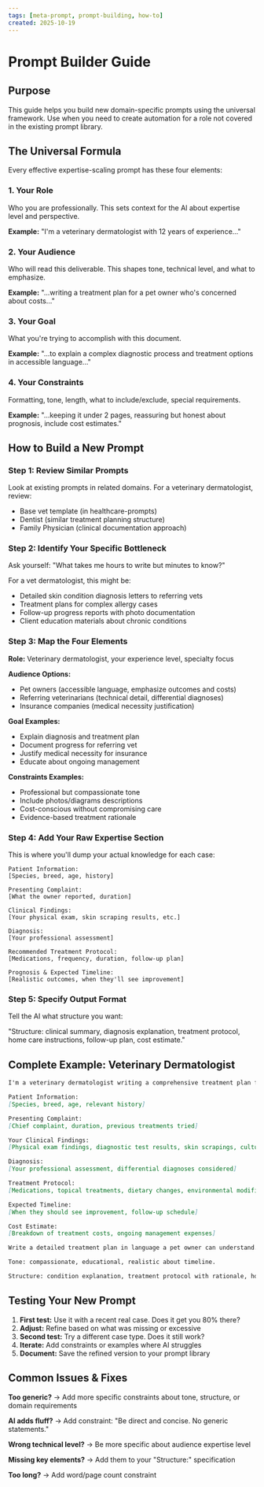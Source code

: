 ```yaml
---
tags: [meta-prompt, prompt-building, how-to]
created: 2025-10-19
---
```



# Prompt Builder Guide

## Purpose

This guide helps you build new domain-specific prompts using the universal framework. Use when you need to create automation for a role not covered in the existing prompt library.

## The Universal Formula

Every effective expertise-scaling prompt has these four elements:

### 1. Your Role

Who you are professionally. This sets context for the AI about expertise level and perspective.

**Example:** "I'm a veterinary dermatologist with 12 years of experience..."

### 2. Your Audience

Who will read this deliverable. This shapes tone, technical level, and what to emphasize.

**Example:** "...writing a treatment plan for a pet owner who's concerned about costs..."

### 3. Your Goal

What you're trying to accomplish with this document.

**Example:** "...to explain a complex diagnostic process and treatment options in accessible language..."

### 4. Your Constraints

Formatting, tone, length, what to include/exclude, special requirements.

**Example:** "...keeping it under 2 pages, reassuring but honest about prognosis, include cost estimates."

## How to Build a New Prompt

### Step 1: Review Similar Prompts

Look at existing prompts in related domains. For a veterinary dermatologist, review:

- Base vet template (in healthcare-prompts)
- Dentist (similar treatment planning structure)
- Family Physician (clinical documentation approach)

### Step 2: Identify Your Specific Bottleneck

Ask yourself: "What takes me hours to write but minutes to know?"

For a vet dermatologist, this might be:

- Detailed skin condition diagnosis letters to referring vets
- Treatment plans for complex allergy cases
- Follow-up progress reports with photo documentation
- Client education materials about chronic conditions

### Step 3: Map the Four Elements

**Role:** Veterinary dermatologist, your experience level, specialty focus

**Audience Options:**

- Pet owners (accessible language, emphasize outcomes and costs)
- Referring veterinarians (technical detail, differential diagnoses)
- Insurance companies (medical necessity justification)

**Goal Examples:**

- Explain diagnosis and treatment plan
- Document progress for referring vet
- Justify medical necessity for insurance
- Educate about ongoing management

**Constraints Examples:**

- Professional but compassionate tone
- Include photos/diagrams descriptions
- Cost-conscious without compromising care
- Evidence-based treatment rationale


### Step 4: Add Your Raw Expertise Section

This is where you'll dump your actual knowledge for each case:

```
Patient Information:
[Species, breed, age, history]

Presenting Complaint:
[What the owner reported, duration]

Clinical Findings:
[Your physical exam, skin scraping results, etc.]

Diagnosis:
[Your professional assessment]

Recommended Treatment Protocol:
[Medications, frequency, duration, follow-up plan]

Prognosis & Expected Timeline:
[Realistic outcomes, when they'll see improvement]
```

### Step 5: Specify Output Format

Tell the AI what structure you want:

"Structure: clinical summary, diagnosis explanation, treatment protocol, home care instructions, follow-up plan, cost estimate."

## Complete Example: Veterinary Dermatologist

```markdown
I'm a veterinary dermatologist writing a comprehensive treatment plan for a pet owner.

Patient Information:
[Species, breed, age, relevant history]

Presenting Complaint:
[Chief complaint, duration, previous treatments tried]

Your Clinical Findings:
[Physical exam findings, diagnostic test results, skin scrapings, cultures, etc.]

Diagnosis:
[Your professional assessment, differential diagnoses considered]

Treatment Protocol:
[Medications, topical treatments, dietary changes, environmental modifications]

Expected Timeline:
[When they should see improvement, follow-up schedule]

Cost Estimate:
[Breakdown of treatment costs, ongoing management expenses]

Write a detailed treatment plan in language a pet owner can understand. Explain the condition, why this treatment approach, what to expect, and how to manage at home. Address cost concerns by explaining long-term value.

Tone: compassionate, educational, realistic about timeline.

Structure: condition explanation, treatment protocol with rationale, home care instructions, expected timeline, cost breakdown, follow-up plan.
```

## Testing Your New Prompt

1. **First test:** Use it with a recent real case. Does it get you 80% there?
2. **Adjust:** Refine based on what was missing or excessive
3. **Second test:** Try a different case type. Does it still work?
4. **Iterate:** Add constraints or examples where AI struggles
5. **Document:** Save the refined version to your prompt library

## Common Issues & Fixes

**Too generic?** → Add more specific constraints about tone, structure, or domain requirements

**AI adds fluff?** → Add constraint: "Be direct and concise. No generic statements."

**Wrong technical level?** → Be more specific about audience expertise level

**Missing key elements?** → Add them to your "Structure:" specification

**Too long?** → Add word/page count constraint
